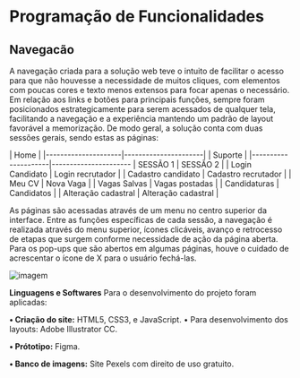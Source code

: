 # Programação de Funcionalidades

## Navegacão ##
A navegação criada para a solução web teve o intuito de facilitar o acesso para que não houvesse a necessidade de muitos cliques, com elementos com poucas cores e texto menos extensos para focar apenas o necessário.
Em relação aos links e botões para principais funções, sempre foram posicionados estrategicamente para serem acessados de qualquer tela, facilitando a navegação e a experiência mantendo um padrão de layout favorável a memorização. 
De modo geral, a solução conta com duas sessões gerais, sendo estas as páginas:

|                    Home                    |
|---------------------|----------------------|
|                   Suporte                  |
|---------------------|----------------------
| SESSÃO 1            | SESSÃO 2             |
| Login  Candidato    | Login recrutador     |
| Cadastro candidato  | Cadastro recrutador  |
| Meu CV              | Nova Vaga            |
| Vagas Salvas        | Vagas postadas       |
| Candidaturas        | Candidatos           |
| Alteração cadastral | Alteração cadastral  |


As páginas são acessadas através de um menu no centro superior da interface. Entre as funções específicas de cada sessão, a navegação é realizada através do menu superior, ícones clicáveis, avanço e retrocesso de etapas que surgem  conforme necessidade de ação da página aberta. Para os pop-ups que são abertos em algumas páginas, houve o cuidado de acrescentar o ícone de X para o usuário fechá-las.

<img alt="imagem" src="https://raw.githubusercontent.com/ICEI-PUC-Minas-PMV-ADS/pmv-ads-2022-1-e2-proj-int-t4-site_vagasIC/main/docs/img/Mapa de navegacao.png">

**Linguagens e Softwares**
Para o desenvolvimento do projeto foram aplicadas:

**•	Criação do site:**
            HTML5, CSS3, e JavaScript. 
•	Para desenvolvimento dos layouts:
Adobe Illustrator CC.


**•	Prótotipo:**
Figma.


**•	Banco de imagens:**
Site Pexels com direito de uso gratuito.
